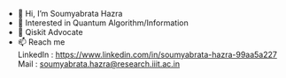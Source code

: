 - 👋 Hi, I’m Soumyabrata Hazra
- 👀 Interested in Quantum Algorithm/Information
- 🌱 Qiskit Advocate
- 📫 Reach me \
LinkedIn : https://www.linkedin.com/in/soumyabrata-hazra-99aa5a227
Mail : soumyabrata.hazra@research.iiit.ac.in
<!---
soumya-s3/soumya-s3 is a ✨ special ✨ repository because its `README.md` (this file) appears on your GitHub profile.
You can click the Preview link to take a look at your changes.
--->
